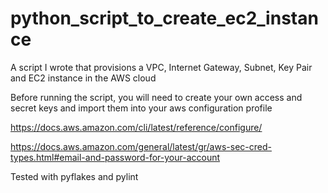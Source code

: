 # python_script_to_create_ec2_instance
A script I wrote that provisions a VPC, Internet Gateway, Subnet, Key Pair and EC2 instance in the AWS cloud

Before running the script, you will need to create your own access and secret keys and import them into your aws configuration profile

https://docs.aws.amazon.com/cli/latest/reference/configure/

https://docs.aws.amazon.com/general/latest/gr/aws-sec-cred-types.html#email-and-password-for-your-account

Tested with pyflakes and pylint
